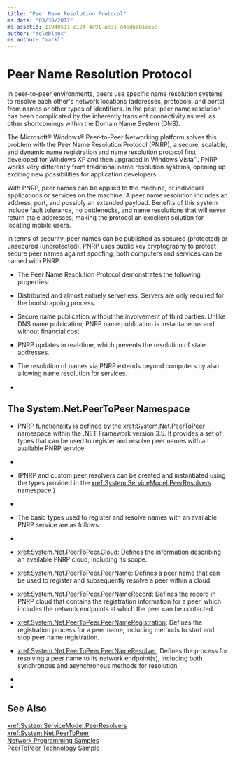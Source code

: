 ```yaml
---
title: "Peer Name Resolution Protocol"
ms.date: "03/30/2017"
ms.assetid: 11940511-c124-4d91-ae31-d4ed6e81ee58
author: "mcleblanc"
ms.author: "markl"
---
```

# Peer Name Resolution Protocol
In peer-to-peer environments, peers use specific name resolution systems to resolve each other's network locations (addresses, protocols, and ports) from names or other types of identifiers. In the past, peer name resolution has been complicated by the inherently transient connectivity as well as other shortcomings within the Domain Name System (DNS).  
  
 The Microsoft® Windows® Peer-to-Peer Networking platform solves this problem with the Peer Name Resolution Protocol (PNRP), a secure, scalable, and dynamic name registration and name resolution protocol first developed for Windows XP and then upgraded in Windows Vista™. PNRP works very differently from traditional name resolution systems, opening up exciting new possibilities for application developers.  
  
 With PNRP, peer names can be applied to the machine, or individual applications or services on the machine. A peer name resolution includes an address, port, and possibly an extended payload. Benefits of this system include fault tolerance, no bottlenecks, and name resolutions that will never return stale addresses; making the protocol an excellent solution for locating mobile users.  
  
 In terms of security, peer names can be published as secured (protected) or unsecured (unprotected). PNRP uses public key cryptography to protect secure peer names against spoofing; both computers and services can be named with PNRP.  
  
-   The Peer Name Resolution Protocol demonstrates the following properties:  
  
-   Distributed and almost entirely serverless. Servers are only required for the bootstrapping process.  
  
-   Secure name publication without the involvement of third parties. Unlike DNS name publication, PNRP name publication is instantaneous and without financial cost.  
  
-   PNRP updates in real-time, which prevents the resolution of stale addresses.  
  
-   The resolution of names via PNRP extends beyond computers by also allowing name resolution for services.  
  
-  
  
## The System.Net.PeerToPeer Namespace  
  
-   PNRP functionality is defined by the <xref:System.Net.PeerToPeer> namespace within the .NET Framework version 3.5. It provides a set of types that can be used to register and resolve peer names with an available PNRP service.  
  
-  
  
-   (PNRP and custom peer resolvers can be created and instantiated using the types provided in the <xref:System.ServiceModel.PeerResolvers> namespace.)  
  
-  
  
-   The basic types used to register and resolve names with an available PNRP service are as follows:  
  
-  
  
-   <xref:System.Net.PeerToPeer.Cloud>: Defines the information describing an available PNRP cloud, including its scope.  
  
-   <xref:System.Net.PeerToPeer.PeerName>: Defines a peer name that can be used to register and subsequently resolve a peer within a cloud.  
  
-   <xref:System.Net.PeerToPeer.PeerNameRecord>: Defines the record in PNRP cloud that contains the registration information for a peer, which includes the network endpoints at which the peer can be contacted.  
  
-   <xref:System.Net.PeerToPeer.PeerNameRegistration>: Defines the registration process for a peer name, including methods to start and stop peer name registration.  
  
-   <xref:System.Net.PeerToPeer.PeerNameResolver>: Defines the process for resolving a peer name to its network endpoint(s), including both synchronous and asynchronous methods for resolution.  
  
-  
  
-  
  
## See Also  
 <xref:System.ServiceModel.PeerResolvers>  
 <xref:System.Net.PeerToPeer>  
 [Network Programming Samples](../../../docs/framework/network-programming/network-programming-samples.md)  
 [PeerToPeer Technology Sample](https://go.microsoft.com/fwlink/?LinkID=179571)
